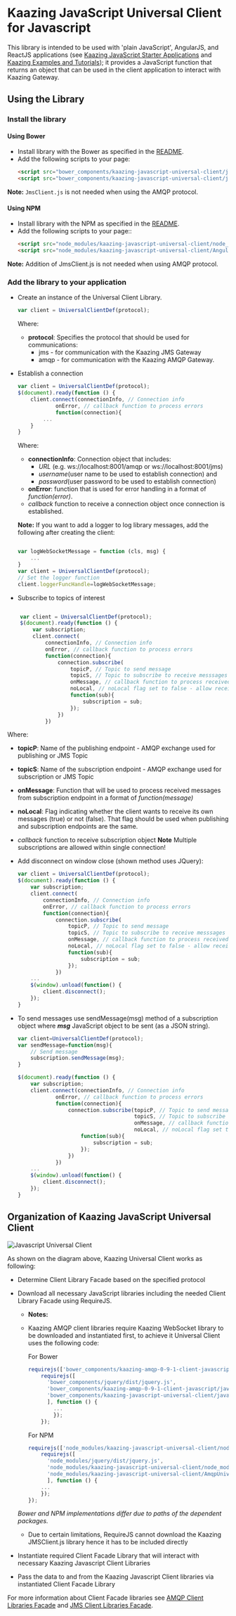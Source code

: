 # Kaazing JavaScript Universal Client for Javascript
This library is intended to be used with 'plain JavaScript', AngularJS, and ReactJS applications
(see [Kaazing JavaScript Starter Applications](https://github.com/kaazing/javascript.getting.started) and
[Kaazing Examples and Tutorials](https://github.com/kaazing/tutorials)); it provides a JavaScript function that returns
an object that can be used in the client application to interact with Kaazing Gateway.

## Using the Library
### Install the library
#### Using Bower
- Install library with the Bower as specified in the [README][1].
- Add the following scripts to your page:
	```html	
    <script src="bower_components/kaazing-javascript-universal-client/javascript/src/AngularUniversalClient.js"></script>
    <script src="bower_components/kaazing-javascript-universal-client/javascript/src/JmsClient.js"></script>

	```
**Note:** `JmsClient.js` is not needed when using the AMQP protocol.

#### Using NPM
- Install library with the NPM as specified in the [README][1].
- Add the following scripts to your page::
	```html
    <script src="node_modules/kaazing-javascript-universal-client/node_modules/kaazing-javascript-jms-client/JmsClient.js"></script>
    <script src="node_modules/kaazing-javascript-universal-client/AngularUniversalClientNPM.js"></script>
	```
**Note:** Addition of JmsClient.js is not needed when using AMQP protocol.


### Add the library to your application
- Create an instance of the Universal Client Library.
	```javascript
	var client = UniversalClientDef(protocol);
	```
	Where:
	- **protocol**: Specifies the protocol that should be used for communications:
	  - jms - for communication with the Kaazing JMS Gateway
	  - amqp - for communication with the Kaazing AMQP Gateway.

- Establish a connection
	```javascript
	var client = UniversalClientDef(protocol);
	$(document).ready(function () {
		client.connect(connectionInfo, // Connection info
				onError, // callback function to process errors
				function(connection){
			...
		}
	}

	```
	Where:
	- **connectionInfo**: Connection object that includes:
	  - _URL_ (e.g. ws://localhost:8001/amqp or ws://localhost:8001/jms)
	  - _username_(user name to be used to establish connection) and
	  - _password_(user password to be used to establish connection)
    - **onError**: function that is used for error handling in a format of _function(error)_.
	- _callback_ function to receive a connection object once connection is established.
	
	**Note:** If you want to add a logger to log library messages, add the following after creating the client:
	```javascript
	
	var logWebSocketMessage = function (cls, msg) {
 		...
	}
	var client = UniversalClientDef(protocol);
	// Set the logger function
	client.loggerFuncHandle=logWebSocketMessage;

	```
- Subscribe to  topics of interest

```javascript

	var client = UniversalClientDef(protocol);
	$(document).ready(function () {
		var subscription;
		client.connect(
		    connectionInfo, // Connection info
            onError, // callback function to process errors
            function(connection){
                connection.subscribe(
                    topicP, // Topic to send message
                    topicS, // Topic to subscribe to receive messsages
                    onMessage, // callback function to process received messages
                    noLocal, // noLocal flag set to false - allow receiving your own messages
                    function(sub){
                        subscription = sub;
                    });
                })
            })
````
	
Where:
  - **topicP**: Name of the publishing endpoint - AMQP exchange used for publishing or JMS Topic
  - **topicS**: Name of the subscription endpoint - AMQP exchange used for subscription or JMS Topic
  - **onMessage**: Function that will be used to process received messages from subscription endpoint in a format of _function(message)_
  - **noLocal**: Flag indicating whether the client wants to receive its own messages (true) or not (false). That flag should be used when publishing and subscription endpoints are the same.
  - _callback_ function to receive subscription object
**Note** Multiple subscriptions are allowed within single connection!

- Add disconnect on window close (shown method uses JQuery):
	```javascript
	var client = UniversalClientDef(protocol);
	$(document).ready(function () {
		var subscription;
		client.connect(
            connectionInfo, // Connection info
            onError, // callback function to process errors
            function(connection){
                connection.subscribe(
                    topicP, // Topic to send message
                    topicS, // Topic to subscribe to receive messsages
                    onMessage, // callback function to process received messages
                    noLocal, // noLocal flag set to false - allow receiving your own messages
                    function(sub){
                        subscription = sub;
                    });
                })
		...
		$(window).unload(function() {
            client.disconnect();
        });
	}

	```
- To send messages use sendMessage(msg) method of a subscription object
	where _**msg**_ JavaScript object to be sent (as a JSON string). 
	```javascript
	var client=UniversalClientDef(protocol);
	var sendMessage=function(msg){
		// Send message
    	subscription.sendMessage(msg);
	}

	$(document).ready(function () {
		var subscription;
		client.connect(connectionInfo, // Connection info
				onError, // callback function to process errors
				function(connection){
					connection.subscribe(topicP, // Topic to send message
										 topicS, // Topic to subscribe to receive messages
										 onMessage, // callback function to process received message
										 noLocal, // noLocal flag set to false - allow receiving your own messages
						function(sub){
							subscription = sub;
						});
					})
				})
		...
		$(window).unload(function() {
            client.disconnect();
        });
	}
	```

## Organization of Kaazing JavaScript Universal Client   

![][image-1]

As shown on the diagram above, Kaazing Universal Client works as following:
- Determine Client Library Facade based on the specified protocol
- Download all necessary JavaScript libraries including the needed Client Library Facade using RequireJS.
	- **Notes:**

    - Kaazing AMQP client libraries require Kaazing WebSocket library to be downloaded and instantiated first, to achieve it Universal Client uses the following code:

        For Bower

        ```javascript
        requirejs(['bower_components/kaazing-amqp-0-9-1-client-javascript/javascript/WebSocket.js'],function(){
            requirejs([
              'bower_components/jquery/dist/jquery.js',
              'bower_components/kaazing-amqp-0-9-1-client-javascript/javascript/Amqp-0-9-1.js',
              'bower_components/kaazing-javascript-universal-client/javascript/src/AmqpUniversalClient.js'
              ], function () {
                ...
                });
            });
        ```

        For NPM

        ```javascript
      requirejs(['node_modules/kaazing-javascript-universal-client/node_modules/kaazing-javascript-gateway-client/WebSocket.js'],function(){
            requirejs([
              'node_modules/jquery/dist/jquery.js',
              'node_modules/kaazing-javascript-universal-client/node_modules/kaazing-javascript-amqp-client/AmqpClient.js',
              'node_modules/kaazing-javascript-universal-client/AmqpUniversalClient.js'
              ], function () {
            ...
            });
        });
        ```
    _Bower and NPM implementations differ due to paths of the dependent packages._


   - Due to certain limitations, RequireJS cannot download the Kaazing JMSClient.js library hence it has to be included directly
- Instantiate required Client Facade Library that will interact with necessary Kaazing Javascript Client Libraries
- Pass the data to and from the Kaazing Javascript Client libraries via instantiated Client Facade Library

For more information about Client Facade libraries see
[AMQP Client Libraries Facade][2] and [JMS Client Libraries Facade][3].   

[1]:	README.md
[2]:	KaazingAMQPClientLibrariesFacade.md
[3]:	KaazingJMSClientLibrariesFacade.md
[image-1]:	images/JavascriptUniversalClient.png "Javascript Universal Client"
